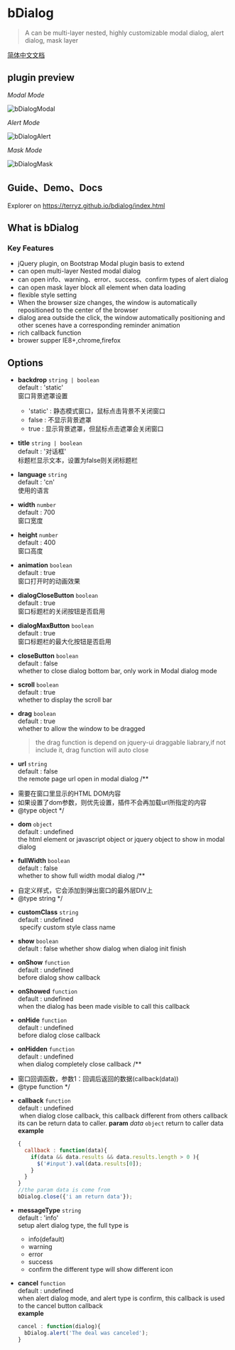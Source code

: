 # bDialog

> A can be multi-layer nested, highly customizable modal dialog, alert dialog, mask layer

[简体中文文档](README-CN.md)

## plugin preview

*Modal Mode*

![bDialogModal](https://terryz.github.io/image/bDialog.png)

*Alert Mode*

![bDialogAlert](https://terryz.github.io/image/bDialogAlert.png)

*Mask Mode*

![bDialogMask](https://terryz.github.io/image/bDialogMask.png)

## Guide、Demo、Docs

Explorer on <a href="https://terryz.github.io/bdialog/index.html" target="_blank">https://terryz.github.io/bdialog/index.html</a>

## What is bDialog



### Key Features

- jQuery plugin, on Bootstrap Modal plugin basis to extend
- can open multi-layer Nested modal dialog
- can open info、warning、error、success、confirm types of alert dialog
- can open mask layer block all element when data loading
- flexible style setting
- When the browser size changes, the window is automatically repositioned to the center of the browser
- dialog area outside the click, the window automatically positioning and other scenes have a corresponding reminder animation
- rich callback function
- brower supper IE8+,chrome,firefox


## Options


- **backdrop** `string | boolean`  
  default : 'static'  
  窗口背景遮罩设置
  - 'static' : 静态模式窗口，鼠标点击背景不关闭窗口  
  - false : 不显示背景遮罩  
  - true : 显示背景遮罩，但鼠标点击遮罩会关闭窗口  

- **title** `string | boolean`  
  default : '对话框'  
  标题栏显示文本，设置为false则关闭标题栏

- **language** `string`  
  default : 'cn'  
  使用的语言

- **width** `number`  
  default : 700  
  窗口宽度

- **height** `number`  
  default : 400  
  窗口高度

- **animation** `boolean`  
  default : true  
  窗口打开时的动画效果

- **dialogCloseButton** `boolean`  
  default : true  
  窗口标题栏的关闭按钮是否启用

- **dialogMaxButton** `boolean`  
  default : true  
  窗口标题栏的最大化按钮是否启用

- **closeButton** `boolean`  
  default : false  
  whether to close dialog bottom bar, only work in Modal dialog mode

- **scroll** `boolean`  
  default : true  
  whether to display the scroll bar

- **drag** `boolean`  
  default : true  
  whether to allow the window to be dragged
  
  > the drag function is depend on jquery-ui draggable liabrary,if not include it, drag function will auto close

- **url** `string`  
  default : false  
  the remote page url open in modal dialog
/**
 * 需要在窗口里显示的HTML DOM内容
 * 如果设置了dom参数，则优先设置，插件不会再加载url所指定的内容
 * @type object
 */
- **dom** `object`  
  default : undefined  
  the html element or javascript object or jquery object to show in modal dialog

- **fullWidth** `boolean`  
  default : false  
  whether to show full width modal dialog
/**
 * 自定义样式，它会添加到弹出窗口的最外层DIV上
 * @type string
 */
- **customClass** `string`  
  default : undefined  
  specify custom style class name

- **show** `boolean`  
  default : false
  whether show dialog when dialog init finish

- **onShow** `function`  
  default : undefined  
  before dialog show callback

- **onShowed** `function`  
  default : undefined  
  when the dialog has been made visible to call this callback

- **onHide** `function`  
  default : undefined  
  before dialog close callback

- **onHidden** `function`  
  default : undefined  
  when dialog completely close callback
/**
 * 窗口回调函数，参数1：回调后返回的数据(callback(data))
 * @type function
 */
- **callback** `function`  
  default : undefined  
  when dialog close callback, this callback different from others callback its can be return data to caller. 
  **param**
  *data* `object` return to caller data
  **example**
  ```js
  {
    callback : function(data){
      if(data && data.results && data.results.length > 0 ){
        $('#input').val(data.results[0]);
      }
    }
  }
  //the param data is come from 
  bDialog.close({'i am return data'});
  ```

- **messageType** `string`  
  default : 'info'  
  setup alert dialog type, the full type is
    - info(default)
    - warning
    - error
    - success
    - confirm
  the different type will show different icon

- **cancel** `function`  
  default : undefined  
  when alert dialog mode, and alert type is confirm, this callback is used to the cancel button callback  
  **example**
  ```js
  cancel : function(dialog){
    bDialog.alert('The deal was canceled');
  }
  ```
